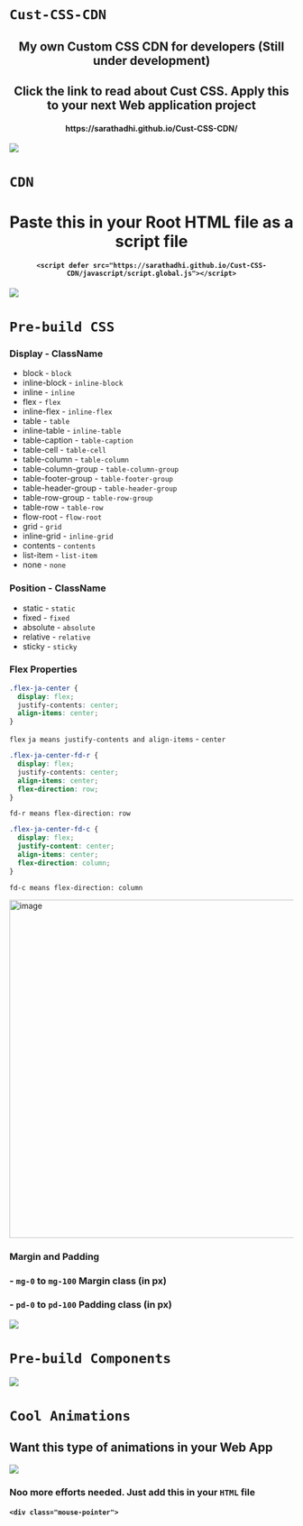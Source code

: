 # `Cust-CSS-CDN`

<div align="center">
    <h2>My own Custom CSS CDN for developers (Still under development)</h2>
    <h2>Click the link to read about Cust CSS. Apply this to your next Web application project</h2>
    <h4>https://sarathadhi.github.io/Cust-CSS-CDN/</h4>
</div>

![](https://user-images.githubusercontent.com/73097560/115834477-dbab4500-a447-11eb-908a-139a6edaec5c.gif)

# `CDN`

<div align="center">
    <h1>Paste this in your Root HTML file as a script file</h1>
</div>


<div align="center">
    
#### `<script defer src="https://sarathadhi.github.io/Cust-CSS-CDN/javascript/script.global.js"></script>`

</div>

![](https://user-images.githubusercontent.com/73097560/115834477-dbab4500-a447-11eb-908a-139a6edaec5c.gif)

# `Pre-build CSS`


<h3 align='left'>Display - ClassName</h3>

- block            -     `block`
- inline-block      -    `inline-block`
- inline            -    `inline`
- flex              -    `flex`
- inline-flex       -    `inline-flex`
- table             -    `table`
- inline-table      -    `inline-table`
- table-caption     -    `table-caption`
- table-cell        -    `table-cell`
- table-column      -    `table-column`
- table-column-group  -  `table-column-group`
- table-footer-group  -  `table-footer-group`
- table-header-group  -  `table-header-group`
- table-row-group     -  `table-row-group`
- table-row           -  `table-row`
- flow-root           -  `flow-root`
- grid                -  `grid`
- inline-grid         -  `inline-grid`
- contents            -  `contents`
- list-item           -  `list-item`
- none                -  `none`

<h3 align='left'>Position - ClassName</h3>

- static - `static`
- fixed - `fixed`
- absolute - `absolute`
- relative - `relative`
- sticky - `sticky`

<h3 align='left'>Flex Properties</h3>

```css
.flex-ja-center {
  display: flex;
  justify-contents: center;
  align-items: center;
}
```
`flex`
`ja means justify-contents and align-items` - `center`


```css
.flex-ja-center-fd-r {
  display: flex;
  justify-contents: center;
  align-items: center;
  flex-direction: row;
}
```

`fd-r means flex-direction: row`

```css
.flex-ja-center-fd-c {
  display: flex;
  justify-content: center;
  align-items: center;
  flex-direction: column; 
}
```
`fd-c means flex-direction: column`

<img width="600" alt="image" src="https://user-images.githubusercontent.com/91727830/166961649-17d17c9b-4d1e-4c97-a442-b05132c5c307.png">

<h3 align='left'>Margin and Padding</h3>

### - `mg-0` to `mg-100`  Margin class (in px)
### - `pd-0` to `pd-100`  Padding class (in px)

![](https://user-images.githubusercontent.com/73097560/115834477-dbab4500-a447-11eb-908a-139a6edaec5c.gif)

# `Pre-build Components`

![](https://user-images.githubusercontent.com/73097560/115834477-dbab4500-a447-11eb-908a-139a6edaec5c.gif)

# `Cool Animations`

<h2 align='left'>Want this type of animations in your Web App</h2>
    
<img src='https://user-images.githubusercontent.com/91727830/166947669-5e82da30-0102-463a-aa8a-16062ae62d8a.gif' />

<br>

### Noo more efforts needed. Just add this in your `HTML` file
#### `<div class="mouse-pointer">`
